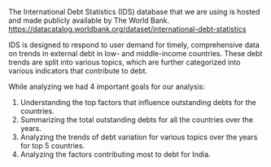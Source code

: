 The International Debt Statistics (IDS) database that we are using is hosted and made publicly available by The World Bank.
https://datacatalog.worldbank.org/dataset/international-debt-statistics

IDS is designed to respond to user demand for timely, comprehensive data on trends in external debt in low- and middle-income countries. These debt trends are split into various topics, which are further categorized into various indicators that contribute to debt.

While analyzing we had 4 important goals for our analysis:
1. Understanding the top factors that influence outstanding debts for the countries.
2. Summarizing the total outstanding debts for all the countries over the years.
3. Analyzing the trends of debt variation for various topics over the years for top 5 countries.
4. Analyzing the factors contributing most to debt for India.